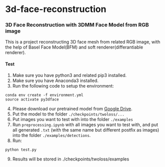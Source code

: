 # 3d-face-reconstruction

### 3D Face Reconstruction with 3DMM Face Model from RGB image
This is a project reconstructing 3D face mesh from related RGB image, with the help of Basel Face Model(BFM) and soft renderer(differantiable renderer). 

#### Test
1. Make sure you have python3 and related pip3 installed.
2. Make sure you have Anaconda3 installed. 
3. Run the following code to setup the environment:
```
conda env create -f environment.yml
source activate py3dface
```
4. Please download our pretrained model from [Google Drive](https://drive.google.com/file/d/1NfyXzh_CV-BWlZfOK7K68YLoNSu4lEgz/view?usp=sharing).
5. Put the model to the folder `./checkpoints/twoloss/...`
6. Put images you want to test with into the folder `./examples`
7. Run `preprocessing.ipynb` with all images you want to test with, and put all generated `.txt` (with the same name but different postfix as images) into the folder `./examples/detections`.
8. Run:
```
python test.py
```
9. Results will be stored in ./checkpoints/twoloss/examples
